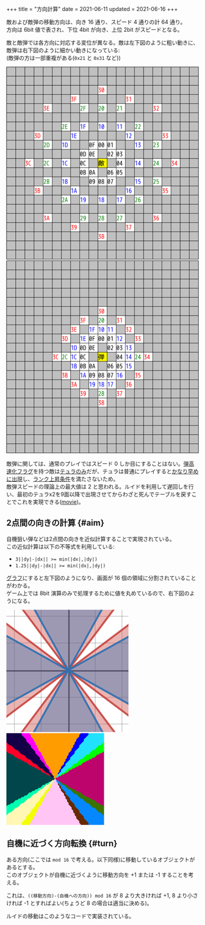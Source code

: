 +++
title = "方向計算"
date = 2021-06-11
updated = 2021-06-16
+++

敵および敵弾の移動方向は、向き 16 通り、スピード 4 通りの計 64 通り。  
方向は 6bit 値で表され、下位 4bit が向き、上位 2bit がスピードとなる。

敵と敵弾では各方向に対応する変位が異なる。敵は左下図のように粗い動きに、敵弾は右下図のように細かい動きになっている:  
(敵弾の方は一部重複がある(`0x21` と `0x31` など))

![object-direction](object-direction.png) ![bullet-direction](bullet-direction.png)

敵弾に関しては、通常のプレイではスピード 0 しか目にすることはない。[弾高速化フラグ](@/enemy-group/index.md#param-accel-shot)を持つ敵は[テュラのみ](@/enemy-group/index.md#table)だが、テュラは普通にプレイすると[かなり早めに出現](@/spawn-table/index.md#data-group-7)し、[ランク上昇条件](@/enemy-group/index.md#param-rank)を満たさないため。  
敵弾スピードの理論上の最大値は 2 と思われる。ルイドを利用して遅回しを行い、最初のテュラx2を9面以降で出現させてからわざと死んでテーブルを戻すことでこれを実現できる([movie](turoa.zip))。

## 2点間の向きの計算 {#aim}

自機狙い弾などは2点間の向きを近似計算することで実現されている。  
この近似計算は以下の不等式を利用している:

* `3||dy|-|dx|| >= min(|dx|,|dy|)`
* `1.25||dy|-|dx|| >= min(|dx|,|dy|)`

[グラフ](https://www.desmos.com/calculator/2yieafies3)にすると左下図のようになり、画面が 16 個の領域に分割されていることがわかる。  
ゲーム上では 8bit 演算のみで処理するために値を丸めているので、右下図のようになる。

![aim-graph](aim-graph.png) ![aim](aim.png)

## 自機に近づく方向転換 {#turn}

ある方向(ここでは `mod 16` で考える。以下同様)に移動しているオブジェクトがあるとする。  
このオブジェクトが自機に近づくように移動方向を +1 または -1 することを考える。

これは、`((移動方向)-(自機への方向)) mod 16` が 8 より大きければ +1, 8 より小さければ -1 とすればよい(ちょうど 8 の場合は適当に決める)。

ルイドの移動はこのようなコードで実装されている。
